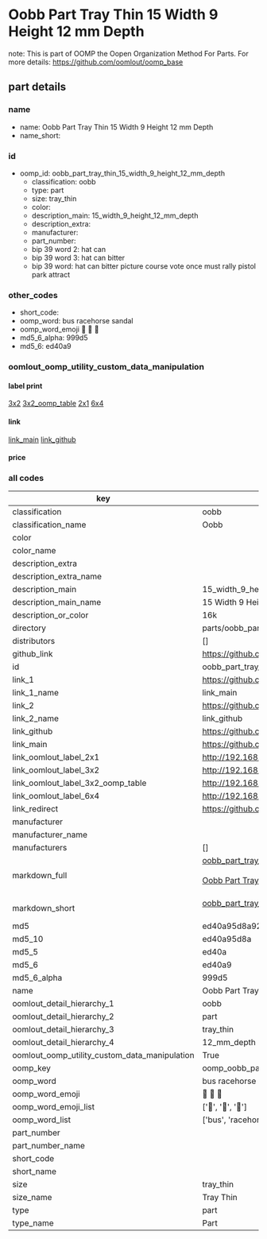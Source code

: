 # Oobb Part Tray Thin 15 Width 9 Height 12 mm Depth  

note: This is part of OOMP the Oopen Organization Method For Parts. For more details: https://github.com/oomlout/oomp_base

##  part details
  







### name
* name: Oobb Part Tray Thin 15 Width 9 Height 12 mm Depth
* name_short: 
### id
* oomp_id: oobb_part_tray_thin_15_width_9_height_12_mm_depth
  * classification: oobb
  * type: part
  * size: tray_thin
  * color: 
  * description_main: 15_width_9_height_12_mm_depth
  * description_extra: 
  * manufacturer: 
  * part_number: 
  * bip 39 word 2: hat can
  * bip 39 word 3: hat can bitter
  * bip 39 word: hat can bitter picture course vote once must rally pistol park attract

### other_codes
* short_code: 
* oomp_word: bus racehorse sandal
* oomp_word_emoji :bus: :racehorse: :sandal:
* md5_6_alpha: 999d5
* md5_6: ed40a9






### oomlout_oomp_utility_custom_data_manipulation
#### label print
[3x2](http://192.168.1.245:1112/?label=oomp%20999d5)
[3x2_oomp_table](http://192.168.1.108:1112/?label=oomp%20999d5)
[2x1](http://192.168.1.242:1112/?label=oomp%20999d5)
[6x4](http://192.168.1.55:1112/?label=oomp%20999d5)    

#### link

[link_main](https://github.com/oomlout/oomlout_oomp_version_1_messy/tree/main/parts/oobb_part_tray_thin_15_width_9_height_12_mm_depth) [link_github](https://github.com/oomlout/oomlout_oomp_version_1_messy/tree/main/parts/oobb_part_tray_thin_15_width_9_height_12_mm_depth)                             

#### price







### all codes 
| key | value |  
| --- | --- |  
| classification | oobb |  
| classification_name | Oobb |  
| color |  |  
| color_name |  |  
| description_extra |  |  
| description_extra_name |  |  
| description_main | 15_width_9_height_12_mm_depth |  
| description_main_name | 15 Width 9 Height 12 mm Depth |  
| description_or_color | 16k |  
| directory | parts/oobb_part_tray_thin_15_width_9_height_12_mm_depth |  
| distributors | [] |  
| github_link | https://github.com/oomlout/oomlout_oomp_part_src/tree/main/parts/oobb_part_tray_thin_15_width_9_height_12_mm_depth |  
| id | oobb_part_tray_thin_15_width_9_height_12_mm_depth |  
| link_1 | https://github.com/oomlout/oomlout_oomp_version_1_messy/tree/main/parts/oobb_part_tray_thin_15_width_9_height_12_mm_depth |  
| link_1_name | link_main |  
| link_2 | https://github.com/oomlout/oomlout_oomp_version_1_messy/tree/main/parts/oobb_part_tray_thin_15_width_9_height_12_mm_depth |  
| link_2_name | link_github |  
| link_github | https://github.com/oomlout/oomlout_oomp_version_1_messy/tree/main/parts/oobb_part_tray_thin_15_width_9_height_12_mm_depth |  
| link_main | https://github.com/oomlout/oomlout_oomp_version_1_messy/tree/main/parts/oobb_part_tray_thin_15_width_9_height_12_mm_depth |  
| link_oomlout_label_2x1 | http://192.168.1.242:1112/?label=oomp%20999d5 |  
| link_oomlout_label_3x2 | http://192.168.1.245:1112/?label=oomp%20999d5 |  
| link_oomlout_label_3x2_oomp_table | http://192.168.1.108:1112/?label=oomp%20999d5 |  
| link_oomlout_label_6x4 | http://192.168.1.55:1112/?label=oomp%20999d5 |  
| link_redirect | https://github.com/oomlout/oomlout_oomp_version_1_messy/tree/main/parts/oobb_part_tray_thin_15_width_9_height_12_mm_depth |  
| manufacturer |  |  
| manufacturer_name |  |  
| manufacturers | [] |  
| markdown_full | [oobb_part_tray_thin_15_width_9_height_12_mm_depth](none)<br>[](none)<br>[Oobb Part Tray Thin 15 Width 9 Height 12 Mm Depth](none)<br><br> |  
| markdown_short | [oobb_part_tray_thin_15_width_9_height_12_mm_depth](none)<br><br> |  
| md5 | ed40a95d8a921353d798aa442d883b4c |  
| md5_10 | ed40a95d8a |  
| md5_5 | ed40a |  
| md5_6 | ed40a9 |  
| md5_6_alpha | 999d5 |  
| name | Oobb Part Tray Thin 15 Width 9 Height 12 mm Depth |  
| oomlout_detail_hierarchy_1 | oobb |  
| oomlout_detail_hierarchy_2 | part |  
| oomlout_detail_hierarchy_3 | tray_thin |  
| oomlout_detail_hierarchy_4 | 12_mm_depth |  
| oomlout_oomp_utility_custom_data_manipulation | True |  
| oomp_key | oomp_oobb_part_tray_thin_15_width_9_height_12_mm_depth |  
| oomp_word | bus racehorse sandal |  
| oomp_word_emoji | :bus: :racehorse: :sandal: |  
| oomp_word_emoji_list | [':bus:', ':racehorse:', ':sandal:'] |  
| oomp_word_list | ['bus', 'racehorse', 'sandal'] |  
| part_number |  |  
| part_number_name |  |  
| short_code |  |  
| short_name |  |  
| size | tray_thin |  
| size_name | Tray Thin |  
| type | part |  
| type_name | Part |  
